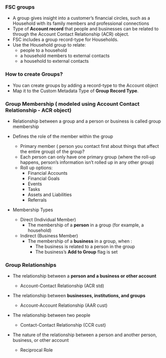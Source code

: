 ### FSC groups

- A group gives insight into a customer’s financial circles, such as a Household with its family members and professional connections 
- Type of **Account record** that people and businesses can be related to through the Account Contact Relationship (ACR) object.
- FSC includes a group record-type for Households. 
- Use the Household group to relate:
    - people to a household 
    - a household members to external contacts
    - a household to external contacts 

### How to create Groups?
- You can create groups by adding a record-type to the Account object 
- Map it to the Custom Metadata Type of **Group Record Type**.

### Group Membership ( modeled using Account Contact Relationship - ACR object)
-  Relationship between a group and a person or business is called group membership
-  Defines the role of the member within the group
    -  Primary member ( person you contact first about things that affect the entire group) of the group?
    -  Each person can only have one primary group (where the roll-up happens, person’s information isn’t rolled up in any other group)
    - Roll up options:
        - Financial Accounts
        - Financial Goals
        - Events
        - Tasks
        - Assets and Liabilities
        - Referrals

- Membership Types
    - Direct (Individual Member)
        - The membership of a **person** in a group (for example, a household)
    - Indirect (Business Member)
        - The membership of a **business** in a group, when :
            - The business is related to a person in the group
            - The business’s **Add to Group** flag is set


### Group Relationships

- The relationship between a **person and a business or other account**
    - Account-Contact Relationship (ACR std)

- The relationship between **businesses, institutions, and groups**
    - Account-Account Relationship (AAR cust)

- The relationship between two people
    - Contact-Contact Relationship (CCR cust) 

- The nature of the relationship between a person and another person, business, or other
account
    - Reciprocal Role 

